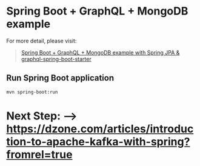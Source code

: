 # Spring Boot + GraphQL + MongoDB example

For more detail, please visit:
> [Spring Boot + GraphQL + MongoDB example with Spring JPA & graphql-spring-boot-starter](https://bezkoder.com/spring-boot-graphql-mysql-jpa/)


## Run Spring Boot application
```
mvn spring-boot:run
```

# Next Step: --> https://dzone.com/articles/introduction-to-apache-kafka-with-spring?fromrel=true 

